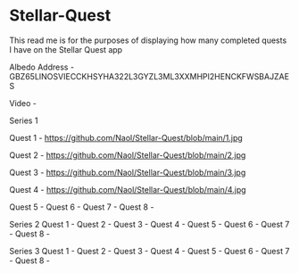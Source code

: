 # Stellar-Quest

This read me is for the purposes of displaying how many completed quests I have on the Stellar Quest app

Albedo Address - GBZ65LINOSVIECCKHSYHA322L3GYZL3ML3XXMHPI2HENCKFWSBAJZAES

Video - 

Series 1 

  Quest 1 - https://github.com/Naol/Stellar-Quest/blob/main/1.jpg
  
  Quest 2 - https://github.com/Naol/Stellar-Quest/blob/main/2.jpg
  
  Quest 3 - https://github.com/Naol/Stellar-Quest/blob/main/3.jpg
  
  Quest 4 - https://github.com/Naol/Stellar-Quest/blob/main/4.jpg
  
  Quest 5 -
  Quest 6 -
  Quest 7 -
  Quest 8 -
  
Series 2 
  Quest 1 - 
  Quest 2 -
  Quest 3 -
  Quest 4 -
  Quest 5 -
  Quest 6 -
  Quest 7 -
  Quest 8 -
 
Series 3 
  Quest 1 - 
  Quest 2 -
  Quest 3 -
  Quest 4 -
  Quest 5 -
  Quest 6 -
  Quest 7 -
  Quest 8 -
